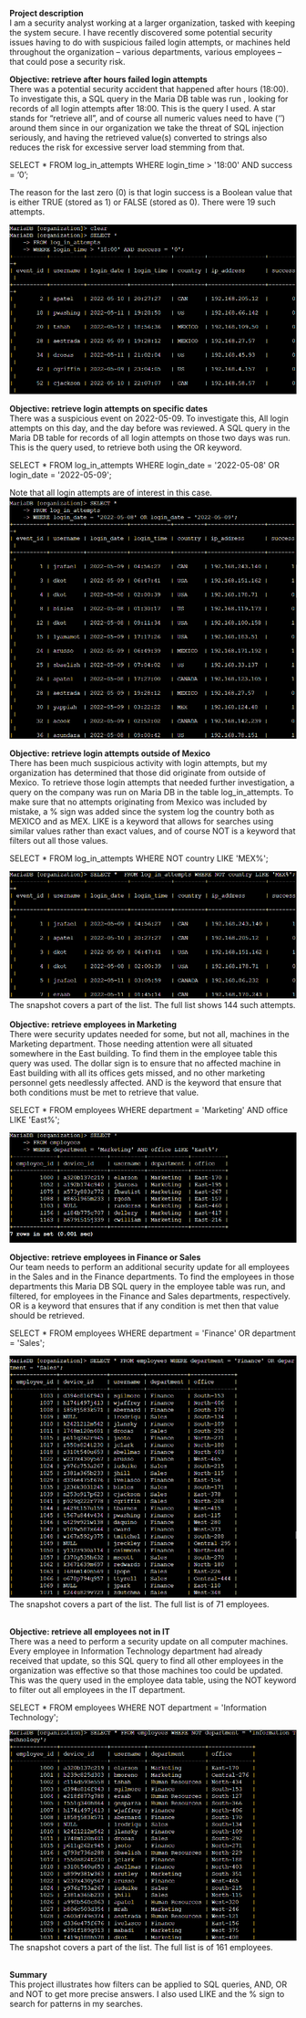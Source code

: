 <b>Project description</b><br>
I am a security analyst working at a larger organization, tasked with keeping the system secure. I have recently discovered some potential security issues having to do with suspicious failed login attempts, or machines held throughout the organization – various departments, various employees – that could pose a security risk.

<b>Objective: retrieve after hours failed login attempts</b><br>
There was a potential security accident that happened after hours (18:00). To investigate this, a SQL query in the Maria DB table was run , looking for records of all login attempts after 18:00. This is the query I used.
A star stands for “retrieve all”, and of course all numeric values need to have (‘’) around them since in our organization we take the threat of SQL injection seriously,
and having the retrieved value(s) converted to strings also reduces the risk for excessive server load stemming from that.

SELECT *
FROM log_in_attempts
WHERE login_time > '18:00' AND success = ‘0’;

The reason for the last zero (0) is that login success is a Boolean value that is either TRUE (stored as 1) or FALSE (stored as 0). There were 19 such attempts.

<img src = "https://github.com/Henrik-Nordlund/Apply-filters-to-SQL-queries/blob/947cd6b2799336adbcbc48b28e0ab7e8ad44f7b6/Failed%20attempts%20to%20log%20in%20after%20hours.PNG"/>

<b>Objective: retrieve login attempts on specific dates</b><br>
There was a suspicious event on 2022-05-09. To investigate this, All login attempts on this day, and the day before was reviewed. A SQL query in the Maria DB table for records of all login attempts on those two days was run.
This is the query used, to retrieve both using the OR keyword.

SELECT * 
 FROM log_in_attempts 
 WHERE login_date = '2022-05-08' OR login_date = '2022-05-09';

Note that all login attempts are of interest in this case.
<img src = "https://github.com/Henrik-Nordlund/Apply-filters-to-SQL-queries/blob/947cd6b2799336adbcbc48b28e0ab7e8ad44f7b6/Retrieve%20login%20attempts%20on%20specific%20dates.PNG"/>

<b>Objective: retrieve login attempts outside of Mexico</b><br>
There has been much suspicious activity with login attempts, but my organization has determined that those did originate from outside of Mexico. To retrieve those login attempts that needed further investigation, a query on the company was run on Maria DB in the table log_in_attempts.
To make sure that no attempts originating from Mexico was included by mistake, a % sign was added since the system log the country both as MEXICO and as MEX.
LIKE is a keyword that allows for searches using similar values rather than exact values, and of course NOT is a keyword that filters out all those values.

SELECT * FROM log_in_attempts
WHERE NOT country LIKE 'MEX%';


<img src = "https://github.com/Henrik-Nordlund/Apply-filters-to-SQL-queries/blob/947cd6b2799336adbcbc48b28e0ab7e8ad44f7b6/Retrieve%20login%20attempts%20outside%20of%20Mexico.PNG"/>
The snapshot covers a part of the list. The full list shows 144 such attempts.<br>

<br>
<b>Objective: retrieve employees in Marketing</b><br>
There were security updates needed for some, but not all, machines in the Marketing department. Those needing attention were all situated somewhere in the East building.
To find them in the employee table this query was used. The dollar sign is to ensure that no affected machine in East building with all its offices gets missed, and no other marketing personnel gets needlessly affected. AND is the keyword that ensure that both conditions must be met to retrieve that value.

SELECT *
FROM employees
WHERE department = 'Marketing' AND office LIKE 'East%';

<img src = "https://github.com/Henrik-Nordlund/Apply-filters-to-SQL-queries/blob/947cd6b2799336adbcbc48b28e0ab7e8ad44f7b6/Retrieve%20employees%20in%20Marketing.PNG"/>

<b>Objective: retrieve employees in Finance or Sales</b><br>
Our team needs to perform an additional security update for all employees in the Sales and in the Finance departments. To find the employees in those departments this Maria DB SQL query in the employee table was run,
and filtered, for employees in the Finance and Sales departments, respectively. OR is a keyword that ensures that if any condition is met then that value should be retrieved. 

SELECT *
FROM employees
WHERE department = 'Finance' OR department = 'Sales';

<img src = "https://github.com/Henrik-Nordlund/Apply-filters-to-SQL-queries/blob/947cd6b2799336adbcbc48b28e0ab7e8ad44f7b6/Retrieve%20employees%20in%20Finance%20or%20Sales.PNG"/>
The snapshot covers a part of the list. The full list is of 71 employees.<br><br>

<b>Objective: retrieve all employees not in IT</b><br>
There was a need to perform a security update on all computer machines. Every employee in Information Technology department had already received that update,
so this SQL query to find all other employees in the organization was effective so that those machines too could be updated.
This was the query used in the employee data table, using the NOT keyword to filter out all employees in the IT department.

SELECT * 
FROM employees
WHERE NOT department = 'Information Technology'; 


<img src = "https://github.com/Henrik-Nordlund/Apply-filters-to-SQL-queries/blob/947cd6b2799336adbcbc48b28e0ab7e8ad44f7b6/Retrieve%20all%20employee%20not%20in%20IT.PNG"/>
The snapshot covers a part of the list. The full list is of 161 employees.<br><br>

<b>Summary</b><br>
This project illustrates how filters can be applied to SQL queries, AND, OR and NOT to get more precise answers. I also used LIKE and the % sign to search for patterns in my searches.

